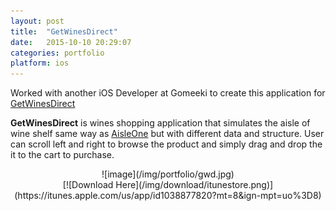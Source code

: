 ```yaml
---
layout: post
title:  "GetWinesDirect"
date:   2015-10-10 20:29:07
categories: portfolio
platform: ios
---
```


Worked with another iOS Developer at Gomeeki to create this application for [GetWinesDirect](https://www.getwinesdirect.com/)

**GetWinesDirect** is wines shopping application that simulates the aisle of wine shelf same way as [AisleOne](/portfolio/ios-aisleone/) but with different data and structure. User can scroll left and right to browse the product and simply drag and drop the it to the cart to purchase.

<center>
![image](/img/portfolio/gwd.jpg)

</center>

<center>
[![Download Here](/img/download/itunestore.png)](https://itunes.apple.com/us/app/id1038877820?mt=8&ign-mpt=uo%3D8)
</center>
